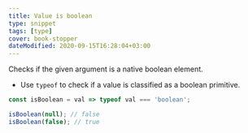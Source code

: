 ```yaml
---
title: Value is boolean
type: snippet
tags: [type]
cover: book-stopper
dateModified: 2020-09-15T16:28:04+03:00
---
```


Checks if the given argument is a native boolean element.

- Use `typeof` to check if a value is classified as a boolean primitive.

```js
const isBoolean = val => typeof val === 'boolean';
```

```js
isBoolean(null); // false
isBoolean(false); // true
```
